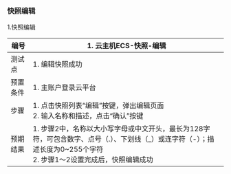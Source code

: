 ### 快照编辑

1.快照编辑

| 编号     | 1. 云主机ECS-快照-编辑                                       |
| -------- | ------------------------------------------------------------ |
| 测试点   | 1. 编辑快照成功                                              |
| 预置条件 | 1. 主账户登录云平台                                          |
| 步骤     | 1. 点击快照列表“编辑”按键，弹出编辑页面<br />2. 输入名称和描述，点击“确认”按键 |
| 预期结果 | 1. 步骤2中，名称以大小写字母或中文开头，最长为128字符，可包含数字、点号（.）、下划线（_）或连字符（-）；描述长度为0~255个字符<br />2. 步骤1～2设置完成后，快照编辑成功 |

